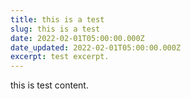 ```yaml
---
title: this is a test
slug: this is a test
date: 2022-02-01T05:00:00.000Z
date_updated: 2022-02-01T05:00:00.000Z
excerpt: test excerpt.
---
```


this is test content.
